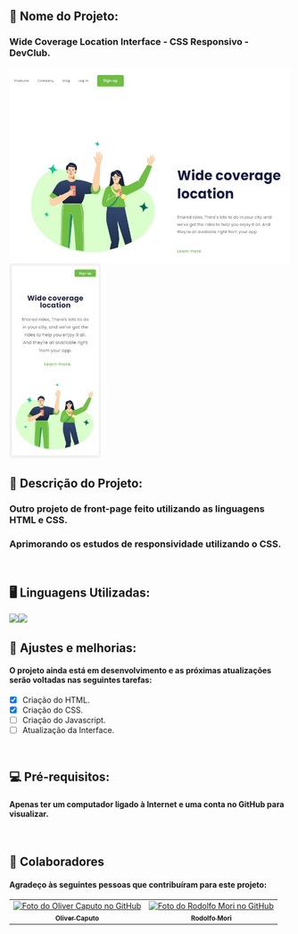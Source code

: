 <h2>🚀 Nome do Projeto:</h2>

<h3>Wide Coverage Location Interface - CSS Responsivo - DevClub.</h3>

<img align="left" height="350px" src="./img/template-wide-coverage-01.jpg" alt="interface-wide-coverage"/>

<img height="350px" src="./img/template-wide-coverage-02.jpg" alt="interface-wide-coverage"/>

<h2>📝 Descrição do Projeto:</h2>

<h3>Outro projeto de front-page feito utilizando as linguagens HTML e CSS.</h3>
<h3>Aprimorando os estudos de responsividade utilizando o CSS.</h3>

<br>

<h2>🖥️ Linguagens Utilizadas:</h2>

<img align="left" src="https://img.shields.io/badge/HTML5-E34F26?style=for-the-badge&logo=html5&logoColor=white">

<img src="https://img.shields.io/badge/CSS3-1572B6?style=for-the-badge&logo=css3&logoColor=white">

<br>

<h2>🧰 Ajustes e melhorias:</h2>

<h4>O projeto ainda está em desenvolvimento e as próximas atualizações serão voltadas nas seguintes tarefas:</h4>

- [x] Criação do HTML.
- [x] Criação do CSS.
- [ ] Criação do Javascript.
- [ ] Atualização da Interface.

<br>

<h2>💻 Pré-requisitos:</h2>


<h4>Apenas ter um computador ligado à Internet e uma conta no GitHub para visualizar.</h4>

<br>

<h2>🤝 Colaboradores</h2>

<h4>Agradeço às seguintes pessoas que contribuíram para este projeto:</h4>

<table>
  <tr>
    <td align="center">
      <a href="https://github.com/olivercaputo">
        <img src="https://avatars.githubusercontent.com/u/98890774?v=4" width="100px;" alt="Foto do Oliver Caputo no GitHub"/><br>
        <sub>
          <b>Oliver Caputo</b>
        </sub>
      </a>
    </td>
    <td align="center">
      <a href="https://www.github.com/rodolfomori" target="_blank">
        <img src="https://avatars.githubusercontent.com/u/47903440?v=4" width="100px;" alt="Foto do Rodolfo Mori no GitHub"/><br>
        <sub>
          <b>Rodolfo Mori</b>
        </sub>
      </a>
    </td>
  </tr>
</table>

